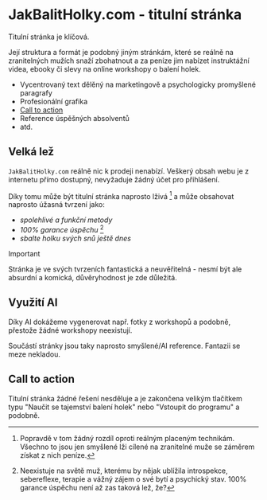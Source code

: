 # JakBalitHolky.com - titulní stránka

Titulní stránka je klíčová.

Její struktura a formát je podobný jiným stránkám, které se reálně na zranitelných mužích snaží zbohatnout a za peníze jim nabízet instruktážní videa, ebooky či slevy na online workshopy o balení holek.

- Vycentrovaný text dělěný na marketingově a psychologicky promyšlené paragrafy
- Profesionální grafika
- [Call to action](https://en.wikipedia.org/wiki/Call_to_action_(marketing))
- Reference úspěšných absolventů
- atd.

## Velká lež

`JakBalitHolky.com` reálně nic k prodeji nenabízí. Veškerý obsah webu je z internetu přímo dostupný, nevyžaduje žádný účet pro přihlášení.

Díky tomu může být titulní stránka  naprosto lživá [^1] a může obsahovat naprosto úžasná tvrzení jako:

- *spolehlivé a funkční metody*
- *100% garance úspěchu* [^2]
- *sbalte holku svých snů ještě dnes*

> [!IMPORTANT]
> Stránka je ve svých tvrzeních fantastická a neuvěřitelná - nesmí být ale absurdní a komická, důvěryhodnost je zde důležitá.

## Využití AI

Díky AI dokážeme vygenerovat např. fotky z workshopů a podobně, přestože žádné workshopy neexistují.

Součástí stránky jsou taky naprosto smyšlené/AI reference. Fantazii se meze nekladou.


## Call to action

Titulní stránka žádné řešení nesděluje a je zakončena velikým tlačítkem typu "Naučit se tajemství balení holek" nebo "Vstoupit do programu" a podobně.

[^1]: Popravdě v tom žádný rozdíl oproti reálným placeným technikám. Všechno to jsou jen smyšlené lži cílené na zranitelné muže se záměrem získat z nich peníze. 

[^2]: Neexistuje na světě muž, kterému by nějak ublížila introspekce, sebereflexe, terapie a vážný zájem o své bytí a psychický stav. 100% garance úspěchu není až zas taková lež, že? 